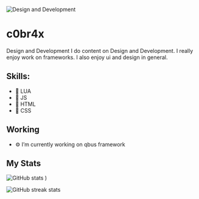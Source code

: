 ![Design and Development](https://cdn.discordapp.com/attachments/792954965668790346/852609014160425030/Sem_titulo.png)

# c0br4x
Design and Development
I do content on Design and Development. I really enjoy work on frameworks. I also enjoy ui and design in general.

## Skills:

* 📌 LUA 
* 📌 JS 
* 📌 HTML 
* 📌 CSS

## Working

* ⚙️ I’m currently working on qbus framework 

## My Stats

![GitHub stats](https://github-readme-stats.vercel.app/api?username=c0br4x-d3v&show_icons=true&theme=tokyonight)
)  

![GitHub streak stats](https://github-readme-streak-stats.herokuapp.com/?user=c0br4x-d3v&theme=tokyonight)  
